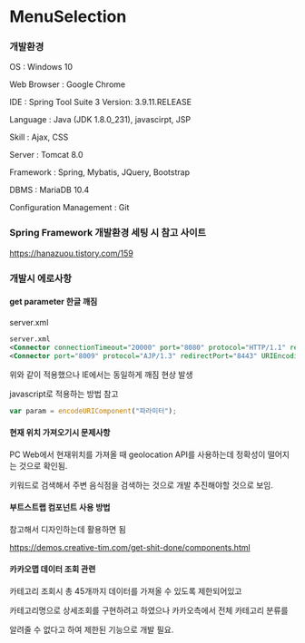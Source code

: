 # MenuSelection

### 개발환경

OS : Windows 10

Web Browser : Google Chrome

IDE : Spring Tool Suite 3 Version: 3.9.11.RELEASE

Language : Java (JDK 1.8.0_231), javascirpt, JSP

Skill : Ajax, CSS

Server : Tomcat 8.0

Framework : Spring, Mybatis, JQuery, Bootstrap

DBMS : MariaDB 10.4

Configuration Management : Git



### Spring Framework 개발환경 세팅 시 참고 사이트

https://hanazuou.tistory.com/159



### 개발시 에로사항



#### get parameter 한글 깨짐

server.xml

~~~xml
server.xml
<Connector connectionTimeout="20000" port="8080" protocol="HTTP/1.1" redirectPort="8443" URIEncoding="UTF-8"/>
<Connector port="8009" protocol="AJP/1.3" redirectPort="8443" URIEncoding="UTF-8"/>
~~~

위와 같이 적용했으나 IE에서는 동일하게 깨짐 현상 발생

javascript로 적용하는 방법 참고

~~~javascript
var param = encodeURIComponent("파라미터");
~~~



#### 현재 위치 가져오기시 문제사항

PC Web에서 현재위치를 가져올 때 geolocation API를 사용하는데 정확성이 떨어지는 것으로 확인됨.

키워드로 검색해서 주변 음식점을 검색하는 것으로 개발 추진해야할 것으로 보임.



#### 부트스트랩 컴포넌트 사용 방법

참고해서 디자인하는데 활용하면 됨

https://demos.creative-tim.com/get-shit-done/components.html



#### 카카오맵 데이터 조회 관련

카테고리 조회시 총 45개까지 데이터를 가져올 수 있도록 제한되어있고

카테고리명으로 상세조회를 구현하려고 하였으나 카카오측에서 전체 카테고리 분류를

알려줄 수 없다고 하여 제한된 기능으로 개발 필요.

